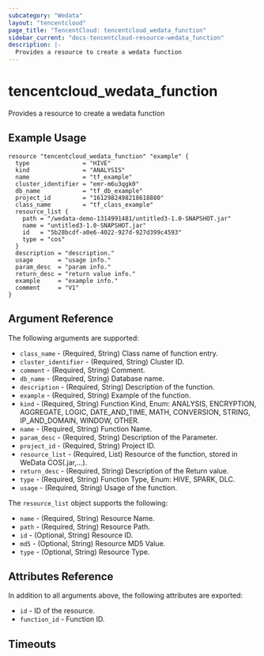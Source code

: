 ```yaml
---
subcategory: "Wedata"
layout: "tencentcloud"
page_title: "TencentCloud: tencentcloud_wedata_function"
sidebar_current: "docs-tencentcloud-resource-wedata_function"
description: |-
  Provides a resource to create a wedata function
---
```


# tencentcloud_wedata_function

Provides a resource to create a wedata function

## Example Usage

```hcl
resource "tencentcloud_wedata_function" "example" {
  type               = "HIVE"
  kind               = "ANALYSIS"
  name               = "tf_example"
  cluster_identifier = "emr-m6u3qgk0"
  db_name            = "tf_db_example"
  project_id         = "1612982498218618880"
  class_name         = "tf_class_example"
  resource_list {
    path = "/wedata-demo-1314991481/untitled3-1.0-SNAPSHOT.jar"
    name = "untitled3-1.0-SNAPSHOT.jar"
    id   = "5b28bcdf-a0e6-4022-927d-927d399c4593"
    type = "cos"
  }
  description = "description."
  usage       = "usage info."
  param_desc  = "param info."
  return_desc = "return value info."
  example     = "example info."
  comment     = "V1"
}
```

## Argument Reference

The following arguments are supported:

* `class_name` - (Required, String) Class name of function entry.
* `cluster_identifier` - (Required, String) Cluster ID.
* `comment` - (Required, String) Comment.
* `db_name` - (Required, String) Database name.
* `description` - (Required, String) Description of the function.
* `example` - (Required, String) Example of the function.
* `kind` - (Required, String) Function Kind, Enum: ANALYSIS, ENCRYPTION, AGGREGATE, LOGIC, DATE_AND_TIME, MATH, CONVERSION, STRING, IP_AND_DOMAIN, WINDOW, OTHER.
* `name` - (Required, String) Function Name.
* `param_desc` - (Required, String) Description of the Parameter.
* `project_id` - (Required, String) Project ID.
* `resource_list` - (Required, List) Resource of the function, stored in WeData COS(.jar,...).
* `return_desc` - (Required, String) Description of the Return value.
* `type` - (Required, String) Function Type, Enum: HIVE, SPARK, DLC.
* `usage` - (Required, String) Usage of the function.

The `resource_list` object supports the following:

* `name` - (Required, String) Resource Name.
* `path` - (Required, String) Resource Path.
* `id` - (Optional, String) Resource ID.
* `md5` - (Optional, String) Resource MD5 Value.
* `type` - (Optional, String) Resource Type.

## Attributes Reference

In addition to all arguments above, the following attributes are exported:

* `id` - ID of the resource.
* `function_id` - Function ID.


## Timeouts

<no value>


